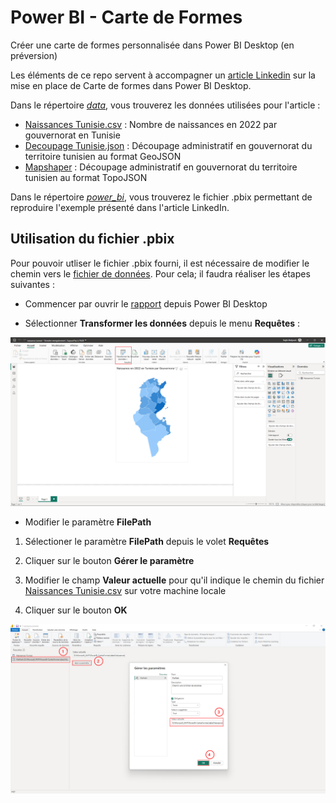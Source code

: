 # Power BI - Carte de Formes
Créer une carte de formes personnalisée dans Power BI Desktop (en préversion)

Les éléments de ce repo servent à accompagner un [article Linkedin](https://www.linkedin.com/pulse/cr%C3%A9er-une-carte-de-forme-personnalis%C3%A9e-dans-power-bi-desktop-nejib-49r0e) sur la mise en place de Carte de formes dans Power BI Desktop.

Dans le répertoire *[data](data/)*, vous trouverez les données utilisées pour l'article : 

- [Naissances Tunisie.csv](data/Naissances%20Tunisie.csv) : Nombre de naissances en 2022 par gouvernorat en Tunisie
- [Decoupage Tunisie.json](data/Decoupage%20Tunisie.geojson) : Découpage administratif en gouvernorat du territoire tunisien au format GeoJSON
- [Mapshaper](data/Mapshaper%20Tunisie.json) : Découpage administratif en gouvernorat du territoire tunisien au format TopoJSON


Dans le répertoire *[power_bi](power_bi)*, vous trouverez le fichier .pbix permettant de reproduire l'exemple présenté dans l'article LinkedIn.

## Utilisation du fichier .pbix

Pour pouvoir utliser le fichier .pbix fourni, il est nécessaire de modifier le chemin vers le [fichier de données](data/Naissances%20Tunisie.csv).
Pour cela; il faudra réaliser les étapes suivantes :

- Commencer par ouvrir le [rapport](power_bi/naissance_tunisie.pbix)  depuis Power BI Desktop

- Sélectionner **Transformer les données** depuis le menu **Requêtes** : 

![alt text](<images/GitHub 00.png>)

-  Modifier le paramètre **FilePath**

1. Sélectioner le paramètre **FilePath** depuis le volet **Requêtes**

2. Cliquer sur le bouton **Gérer le paramètre**

3. Modifier le champ **Valeur actuelle** pour qu'il indique le chemin du fichier [Naissances Tunisie.csv](data/Naissances%20Tunisie.csv) sur votre machine locale

4. Cliquer sur le bouton **OK**


![alt text](<images/GitHub 01.png>)